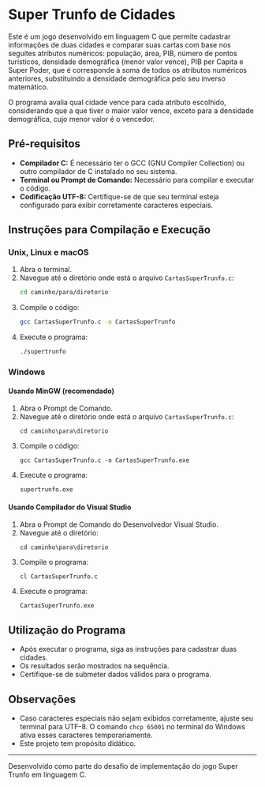 
# Super Trunfo de Cidades

Este é um jogo desenvolvido em linguagem C que permite cadastrar informações de duas cidades e comparar suas cartas com base nos seguites atributos numéricos: população, área, PIB, número de pontos turísticos, densidade demográfica (menor valor vence), PIB per Capita e Super Poder, que é corresponde à soma de todos os atributos numéricos anteriores, substituindo a densidade demográfica pelo seu inverso matemático.

O programa avalia qual cidade vence para cada atributo escolhido, considerando que a que tiver o maior valor vence, exceto para a densidade demográfica, cujo menor valor é o vencedor. 

## Pré-requisitos

- **Compilador C:** É necessário ter o GCC (GNU Compiler Collection) ou outro compilador de C instalado no seu sistema.
- **Terminal ou Prompt de Comando:** Necessário para compilar e executar o código.
- **Codificação UTF-8:** Certifique-se de que seu terminal esteja configurado para exibir corretamente caracteres especiais.

## Instruções para Compilação e Execução

### Unix, Linux e macOS

1. Abra o terminal.
2. Navegue até o diretório onde está o arquivo `CartasSuperTrunfo.c`:
   ```bash
   cd caminho/para/diretorio
   ```
3. Compile o código:
   ```bash
   gcc CartasSuperTrunfo.c -o CartasSuperTrunfo
   ```
4. Execute o programa:
   ```bash
   ./supertrunfo
   ```

### Windows

#### Usando MinGW (recomendado)

1. Abra o Prompt de Comando.
2. Navegue até o diretório onde está o arquivo `CartasSuperTrunfo.c`:
   ```
   cd caminho\para\diretorio
   ```
3. Compile o código:
   ```
   gcc CartasSuperTrunfo.c -o CartasSuperTrunfo.exe
   ```
4. Execute o programa:
   ```
   supertrunfo.exe
   ```

#### Usando Compilador do Visual Studio

1. Abra o Prompt de Comando do Desenvolvedor Visual Studio.
2. Navegue até o diretório:
   ```
   cd caminho\para\diretorio
   ```
3. Compile o programa:
   ```
   cl CartasSuperTrunfo.c
   ```
4. Execute o programa:
   ```
   CartasSuperTrunfo.exe
   ```

## Utilização do Programa

- Após executar o programa, siga as instruções para cadastrar duas cidades.
- Os resultados serão mostrados na sequência. 
- Certifique-se de submeter dados válidos para o programa.

## Observações

- Caso caracteres especiais não sejam exibidos corretamente, ajuste seu terminal para UTF-8. O comando `chcp 65001` no terminal do Windows ativa esses caracteres temporariamente.
- Este projeto tem propósito didático.

---

Desenvolvido como parte do desafio de implementação do jogo Super Trunfo em linguagem C.

